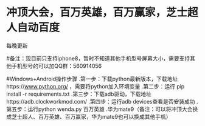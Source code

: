 # 冲顶大会，百万英雄，百万赢家，芝士超人自动百度
每晚更新

#备注：现目前只支持iphone8，暂时不知道其他手机型号屏幕大小，需要支持其他手机型号的可以加QQ群：560914056

#Windows+Android操作步骤
.第一步：下载python最新版本，下载地址https://www.python.org/ ，需要将python加入环境变量
.第二步：运行 pip install -r requirements.txt
.第三步：下载adb驱动，下载地址https://adb.clockworkmod.com/
.第四步：运行adb devices查看是否安装成功
.第五步：运行python wenda.py 百万英雄 .华为mate9（备注：可以将冲顶大会换成芝士超人、百万英雄、百万赢家，华为mate9也可以换成其他手机）
